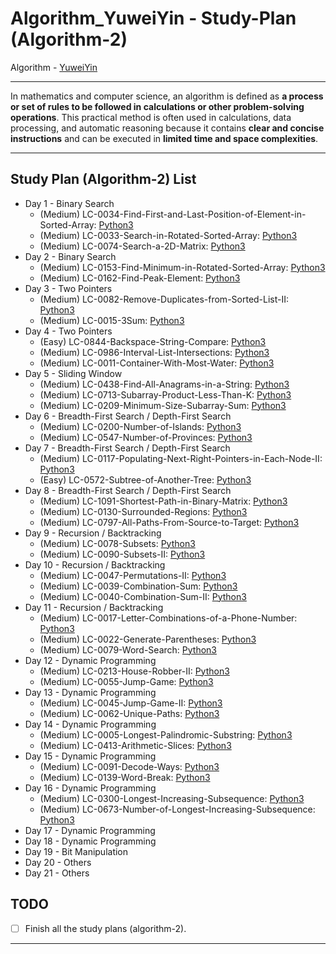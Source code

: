 # Algorithm_YuweiYin - Study-Plan (Algorithm-2)

Algorithm - [YuweiYin](https://github.com/YuweiYin)

---

In mathematics and computer science, an algorithm is defined as **a process or set of rules to be followed in calculations or other problem-solving operations**. This practical method is often used in calculations, data processing, and automatic reasoning because it contains **clear and concise instructions** and can be executed in **limited time and space complexities**.

---

## Study Plan (Algorithm-2) List

- Day 1 - Binary Search
  - (Medium) LC-0034-Find-First-and-Last-Position-of-Element-in-Sorted-Array: [Python3](https://github.com/YuweiYin/Algorithm_YuweiYin/blob/master/LeetCode-All-Solution/Python3/LC-0034-Find-First-and-Last-Position-of-Element-in-Sorted-Array.py)
  - (Medium) LC-0033-Search-in-Rotated-Sorted-Array: [Python3](https://github.com/YuweiYin/Algorithm_YuweiYin/blob/master/LeetCode-All-Solution/Python3/LC-0033-Search-in-Rotated-Sorted-Array.py)
  - (Medium) LC-0074-Search-a-2D-Matrix: [Python3](https://github.com/YuweiYin/Algorithm_YuweiYin/blob/master/LeetCode-All-Solution/Python3/LC-0074-Search-a-2D-Matrix.py)
- Day 2 - Binary Search
  - (Medium) LC-0153-Find-Minimum-in-Rotated-Sorted-Array: [Python3](https://github.com/YuweiYin/Algorithm_YuweiYin/blob/master/LeetCode-All-Solution/Python3/LC-0153-Find-Minimum-in-Rotated-Sorted-Array.py)
  - (Medium) LC-0162-Find-Peak-Element: [Python3](https://github.com/YuweiYin/Algorithm_YuweiYin/blob/master/LeetCode-All-Solution/Python3/LC-0162-Find-Peak-Element.py)
- Day 3 - Two Pointers
  - (Medium) LC-0082-Remove-Duplicates-from-Sorted-List-II: [Python3](https://github.com/YuweiYin/Algorithm_YuweiYin/blob/master/LeetCode-All-Solution/Python3/LC-0082-Remove-Duplicates-from-Sorted-List-II.py)
  - (Medium) LC-0015-3Sum: [Python3](https://github.com/YuweiYin/Algorithm_YuweiYin/blob/master/LeetCode-All-Solution/Python3/LC-0015-3Sum.py)
- Day 4 - Two Pointers
  - (Easy) LC-0844-Backspace-String-Compare: [Python3](https://github.com/YuweiYin/Algorithm_YuweiYin/blob/master/LeetCode-All-Solution/Python3/LC-0844-Backspace-String-Compare.py)
  - (Medium) LC-0986-Interval-List-Intersections: [Python3](https://github.com/YuweiYin/Algorithm_YuweiYin/blob/master/LeetCode-All-Solution/Python3/LC-0986-Interval-List-Intersections.py)
  - (Medium) LC-0011-Container-With-Most-Water: [Python3](https://github.com/YuweiYin/Algorithm_YuweiYin/blob/master/LeetCode-All-Solution/Python3/LC-0011-Container-With-Most-Water.py)
- Day 5 - Sliding Window
  - (Medium) LC-0438-Find-All-Anagrams-in-a-String: [Python3](https://github.com/YuweiYin/Algorithm_YuweiYin/blob/master/LeetCode-All-Solution/Python3/LC-0438-Find-All-Anagrams-in-a-String.py)
  - (Medium) LC-0713-Subarray-Product-Less-Than-K: [Python3](https://github.com/YuweiYin/Algorithm_YuweiYin/blob/master/LeetCode-All-Solution/Python3/LC-0713-Subarray-Product-Less-Than-K.py)
  - (Medium) LC-0209-Minimum-Size-Subarray-Sum: [Python3](https://github.com/YuweiYin/Algorithm_YuweiYin/blob/master/LeetCode-All-Solution/Python3/LC-0209-Minimum-Size-Subarray-Sum.py)
- Day 6 - Breadth-First Search / Depth-First Search
  - (Medium) LC-0200-Number-of-Islands: [Python3](https://github.com/YuweiYin/Algorithm_YuweiYin/blob/master/LeetCode-All-Solution/Python3/LC-0200-Number-of-Islands.py)
  - (Medium) LC-0547-Number-of-Provinces: [Python3](https://github.com/YuweiYin/Algorithm_YuweiYin/blob/master/LeetCode-All-Solution/Python3/LC-0547-Number-of-Provinces.py)
- Day 7 - Breadth-First Search / Depth-First Search
  - (Medium) LC-0117-Populating-Next-Right-Pointers-in-Each-Node-II: [Python3](https://github.com/YuweiYin/Algorithm_YuweiYin/blob/master/LeetCode-All-Solution/Python3/LC-0117-Populating-Next-Right-Pointers-in-Each-Node-II.py)
  - (Easy) LC-0572-Subtree-of-Another-Tree: [Python3](https://github.com/YuweiYin/Algorithm_YuweiYin/blob/master/LeetCode-All-Solution/Python3/LC-0572-Subtree-of-Another-Tree.py)
- Day 8 - Breadth-First Search / Depth-First Search
  - (Medium) LC-1091-Shortest-Path-in-Binary-Matrix: [Python3](https://github.com/YuweiYin/Algorithm_YuweiYin/blob/master/LeetCode-All-Solution/Python3/LC-1091-Shortest-Path-in-Binary-Matrix.py)
  - (Medium) LC-0130-Surrounded-Regions: [Python3](https://github.com/YuweiYin/Algorithm_YuweiYin/blob/master/LeetCode-All-Solution/Python3/LC-0130-Surrounded-Regions.py)
  - (Medium) LC-0797-All-Paths-From-Source-to-Target: [Python3](https://github.com/YuweiYin/Algorithm_YuweiYin/blob/master/LeetCode-All-Solution/Python3/LC-0797-All-Paths-From-Source-to-Target.py)
- Day 9 - Recursion / Backtracking
  - (Medium) LC-0078-Subsets: [Python3](https://github.com/YuweiYin/Algorithm_YuweiYin/blob/master/LeetCode-All-Solution/Python3/LC-0078-Subsets.py)
  - (Medium) LC-0090-Subsets-II: [Python3](https://github.com/YuweiYin/Algorithm_YuweiYin/blob/master/LeetCode-All-Solution/Python3/LC-0090-Subsets-II.py)
- Day 10 - Recursion / Backtracking
  - (Medium) LC-0047-Permutations-II: [Python3](https://github.com/YuweiYin/Algorithm_YuweiYin/blob/master/LeetCode-All-Solution/Python3/LC-0047-Permutations-II.py)
  - (Medium) LC-0039-Combination-Sum: [Python3](https://github.com/YuweiYin/Algorithm_YuweiYin/blob/master/LeetCode-All-Solution/Python3/LC-0039-Combination-Sum.py)
  - (Medium) LC-0040-Combination-Sum-II: [Python3](https://github.com/YuweiYin/Algorithm_YuweiYin/blob/master/LeetCode-All-Solution/Python3/LC-0040-Combination-Sum-II.py)
- Day 11 - Recursion / Backtracking
  - (Medium) LC-0017-Letter-Combinations-of-a-Phone-Number: [Python3](https://github.com/YuweiYin/Algorithm_YuweiYin/blob/master/LeetCode-All-Solution/Python3/LC-0017-Letter-Combinations-of-a-Phone-Number.py)
  - (Medium) LC-0022-Generate-Parentheses: [Python3](https://github.com/YuweiYin/Algorithm_YuweiYin/blob/master/LeetCode-All-Solution/Python3/LC-0022-Generate-Parentheses.py)
  - (Medium) LC-0079-Word-Search: [Python3](https://github.com/YuweiYin/Algorithm_YuweiYin/blob/master/LeetCode-All-Solution/Python3/LC-0079-Word-Search.py)
- Day 12 - Dynamic Programming
  - (Medium) LC-0213-House-Robber-II: [Python3](https://github.com/YuweiYin/Algorithm_YuweiYin/blob/master/LeetCode-All-Solution/Python3/LC-0213-House-Robber-II.py)
  - (Medium) LC-0055-Jump-Game: [Python3](https://github.com/YuweiYin/Algorithm_YuweiYin/blob/master/LeetCode-All-Solution/Python3/LC-0055-Jump-Game.py)
- Day 13 - Dynamic Programming
  - (Medium) LC-0045-Jump-Game-II: [Python3](https://github.com/YuweiYin/Algorithm_YuweiYin/blob/master/LeetCode-All-Solution/Python3/LC-0045-Jump-Game-II.py)
  - (Medium) LC-0062-Unique-Paths: [Python3](https://github.com/YuweiYin/Algorithm_YuweiYin/blob/master/LeetCode-All-Solution/Python3/LC-0062-Unique-Paths.py)
- Day 14 - Dynamic Programming
  - (Medium) LC-0005-Longest-Palindromic-Substring: [Python3](https://github.com/YuweiYin/Algorithm_YuweiYin/blob/master/LeetCode-All-Solution/Python3/LC-0005-Longest-Palindromic-Substring.py)
  - (Medium) LC-0413-Arithmetic-Slices: [Python3](https://github.com/YuweiYin/Algorithm_YuweiYin/blob/master/LeetCode-All-Solution/Python3/LC-0413-Arithmetic-Slices.py)
- Day 15 - Dynamic Programming
  - (Medium) LC-0091-Decode-Ways: [Python3](https://github.com/YuweiYin/Algorithm_YuweiYin/blob/master/LeetCode-All-Solution/Python3/LC-0091-Decode-Ways.py)
  - (Medium) LC-0139-Word-Break: [Python3](https://github.com/YuweiYin/Algorithm_YuweiYin/blob/master/LeetCode-All-Solution/Python3/LC-0139-Word-Break.py)
- Day 16 - Dynamic Programming
  - (Medium) LC-0300-Longest-Increasing-Subsequence: [Python3](https://github.com/YuweiYin/Algorithm_YuweiYin/blob/master/LeetCode-All-Solution/Python3/LC-0300-Longest-Increasing-Subsequence.py)
  - (Medium) LC-0673-Number-of-Longest-Increasing-Subsequence: [Python3](https://github.com/YuweiYin/Algorithm_YuweiYin/blob/master/LeetCode-All-Solution/Python3/LC-0673-Number-of-Longest-Increasing-Subsequence.py)
- Day 17 - Dynamic Programming
- Day 18 - Dynamic Programming
- Day 19 - Bit Manipulation
- Day 20 - Others
- Day 21 - Others

## TODO

- [ ] Finish all the study plans (algorithm-2).

---
